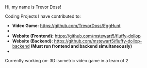 Hi, my name is Trevor Doss! 

Coding Projects I have contributed to:

   - **Video Game:** https://github.com/TrevorDoss/EggHunt
   - 
   - **Website (Frontend):** https://github.com/mstewart5/fluffy-dollop
   - **Website (Backend):** https://github.com/mstewart5/fluffy-dollop-backend
     **(Must run frontend and backend simultaneously)**
   - 
     
 Currently working on: 3D isometric video game in a team of 2
